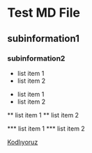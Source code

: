 # Test MD File
##  subinformation1
### subinformation2

- list item 1
- list item 2

* list item 1
* list item 2

** list item 1
** list item 2

*** list item 1 
*** list item 2

[ Kodlıyoruz](https://www.kodluyoruz.org)



